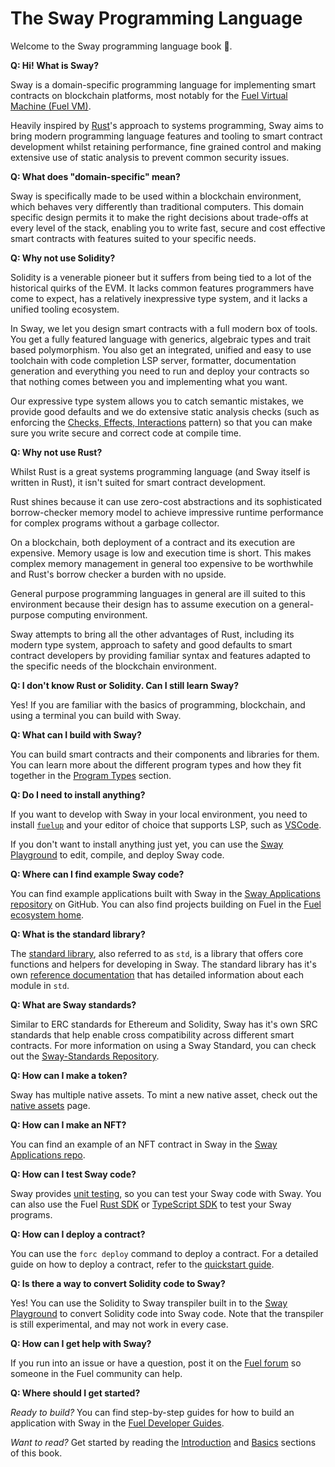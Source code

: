 # The Sway Programming Language

Welcome to the Sway programming language book 🌴.

**Q: Hi! What is Sway?**

Sway is a domain-specific programming language for implementing smart contracts on blockchain platforms, most notably for the [Fuel Virtual Machine (Fuel VM)](https://docs.fuel.network/docs/specs/fuel-vm/).

Heavily inspired by [Rust](https://doc.rust-lang.org/book/)'s approach to systems programming, Sway aims to bring modern programming language features and tooling to smart contract development whilst retaining performance, fine grained control and making extensive use of static analysis to prevent common security issues.

**Q: What does "domain-specific" mean?**

Sway is specifically made to be used within a blockchain environment, which behaves very differently than traditional computers.
This domain specific design permits it to make the right decisions about trade-offs at every level of the stack, enabling you to write fast, secure and cost effective smart contracts with features suited to your specific needs.

**Q: Why not use Solidity?**

Solidity is a venerable pioneer but it suffers from being tied to a lot of the historical quirks of the EVM.
It lacks common features programmers have come to expect, has a relatively inexpressive type system, and it lacks a unified tooling ecosystem.

In Sway, we let you design smart contracts with a full modern box of tools.
You get a fully featured language with generics, algebraic types and trait based polymorphism.
You also get an integrated, unified and easy to use toolchain with code completion LSP server, formatter, documentation generation and everything you need to run and deploy your contracts so that nothing comes between you and implementing what you want.

Our expressive type system allows you to catch semantic mistakes, we provide good defaults and we do extensive static analysis checks (such as enforcing the [Checks, Effects, Interactions](./blockchain-development/calling_contracts.md#cei-pattern-violation-static-analysis) pattern) so that you can make sure you write secure and correct code at compile time.

**Q: Why not use Rust?**

Whilst Rust is a great systems programming language (and Sway itself is written in Rust), it isn't suited for smart contract development.

Rust shines because it can use zero-cost abstractions and its sophisticated borrow-checker memory model to achieve impressive runtime performance for complex programs without a garbage collector.

On a blockchain, both deployment of a contract and its execution are expensive.
Memory usage is low and execution time is short.
This makes complex memory management in general too expensive to be worthwhile and Rust's borrow checker a burden with no upside.

General purpose programming languages in general are ill suited to this environment because their design has to assume execution on a general-purpose computing environment.

Sway attempts to bring all the other advantages of Rust, including its modern type system, approach to safety and good defaults to smart contract developers by providing familiar syntax and features adapted to the specific needs of the blockchain environment.

**Q: I don't know Rust or Solidity. Can I still learn Sway?**

Yes! If you are familiar with the basics of programming, blockchain, and using a terminal you can build with Sway.

**Q: What can I build with Sway?**

You can build smart contracts and their components and libraries for them.
You can learn more about the different program types and how they fit together in the [Program Types](./sway-program-types/index.md) section.

**Q: Do I need to install anything?**

If you want to develop with Sway in your local environment, you need to install [`fuelup`](https://docs.fuel.network/guides/installation/) and your editor of choice that supports LSP, such as [VSCode](https://code.visualstudio.com/).

If you don't want to install anything just yet, you can use the [Sway Playground](https://www.sway-playground.org/) to edit, compile, and deploy Sway code.

**Q: Where can I find example Sway code?**

You can find example applications built with Sway in the [Sway Applications repository](https://github.com/FuelLabs/sway-applications) on GitHub. You can also find projects building on Fuel in the [Fuel ecosystem home](https://app.fuel.network/ecosystem).

**Q: What is the standard library?**

The [standard library](./introduction/standard_library.md), also referred to as `std`, is a library that offers core functions and helpers for developing in Sway. The standard library has it's own [reference documentation](https://fuellabs.github.io/sway/master/std/) that has detailed information about each module in `std`.

**Q: What are Sway standards?**

Similar to ERC standards for Ethereum and Solidity, Sway has it's own SRC standards that help enable cross compatibility across different smart contracts. For more information on using a Sway Standard, you can check out the [Sway-Standards Repository](https://github.com/FuelLabs/sway-standards).

**Q: How can I make a token?**

Sway has multiple native assets. To mint a new native asset, check out the [native assets](./blockchain-development/native_assets.md) page.

**Q: How can I make an NFT?**

You can find an example of an NFT contract in Sway in the [Sway Applications repo](https://github.com/FuelLabs/sway-applications/tree/master/NFT).

**Q: How can I test Sway code?**

Sway provides [unit testing](./testing/unit-testing.md), so you can test your Sway code with Sway. You can also use the Fuel [Rust SDK](https://docs.fuel.network/docs/fuels-rs/testing/) or [TypeScript SDK](https://docs.fuel.network/docs/fuels-ts/testing/) to test your Sway programs.

**Q: How can I deploy a contract?**

You can use the `forc deploy` command to deploy a contract. For a detailed guide on how to deploy a contract, refer to the [quickstart guide](https://docs.fuel.network/docs/intro/quickstart-contract/).

**Q: Is there a way to convert Solidity code to Sway?**

Yes! You can use the Solidity to Sway transpiler built in to the [Sway Playground](https://www.sway-playground.org/) to convert Solidity code into Sway code. Note that the transpiler is still experimental, and may not work in every case.

**Q: How can I get help with Sway?**

If you run into an issue or have a question, post it on the [Fuel forum](https://forum.fuel.network/) so someone in the Fuel community can help.

**Q: Where should I get started?**

*Ready to build?* You can find step-by-step guides for how to build an application with Sway in the [Fuel Developer Guides](https://docs.fuel.network/guides/).

*Want to read?* Get started by reading the [Introduction](./introduction/index.md) and [Basics](./basics/index.md) sections of this book.

